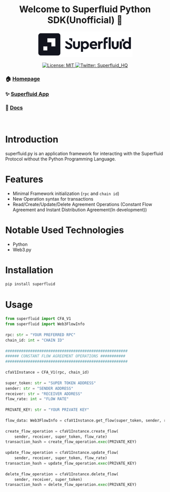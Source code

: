 <h1 align="center">Welcome to Superfluid Python SDK(Unofficial) 👋
</h1>
<div align="center">
<img  width="300" padding="0 0 10px" alt="Superfluid logo" src="https://github.com/superfluid-finance/protocol-monorepo/raw/dev/sf-logo.png" />
<p>
  <a href="#" target="_blank">
    <img alt="License: MIT" src="https://img.shields.io/badge/License-MIT-yellow.svg" />
  </a>
  <a href="https://twitter.com/Superfluid_HQ/" target="blank">
    <img alt="Twitter: Superfluid_HQ" src="https://img.shields.io/twitter/follow/Superfluid_HQ.svg?style=social" />
  </a>
</p>
</div>

### 🏠 [Homepage](https://superfluid.finance)

### ✨ [Superfluid App](https://app.superfluid.finance/)

### 📖 [Docs](https://docs.superfluid.finance)

</br>

# Introduction

superfluid.py is an application framework for interacting with the Superfluid Protocol without the Python Programming Language.

# Features

* Minimal Framework initialization (`rpc` and `chain id`)
* New Operation syntax for transactions
* Read/Create/Update/Delete Agreement Operations (Constant Flow Agreement and Instant Distribution Agreement(In development))

# Notable Used Technologies

* Python
* Web3.py

# Installation

```bash
pip install superfluid
```

# Usage

```python
from superfluid import CFA_V1
from superfluid import Web3FlowInfo

rpc: str = "YOUR PREFERRED RPC"
chain_id: int = "CHAIN ID"

######################################################
###### CONSTANT FLOW AGREEMENT OPERATIONS ###########
######################################################

cfaV1Instance = CFA_V1(rpc, chain_id)

super_token: str = "SUPER TOKEN ADDRESS"
sender: str = "SENDER ADDRESS"
receiver: str = "RECEIVER ADDRESS"
flow_rate: int = "FLOW RATE"

PRIVATE_KEY: str = "YOUR PRIVATE KEY"

flow_data: Web3FlowInfo = cfaV1Instance.get_flow(super_token, sender, receiver)

create_flow_operation = cfaV1Instance.create_flow(
    sender, receiver, super_token, flow_rate)
transaction_hash = create_flow_operation.exec(PRIVATE_KEY)

update_flow_operation = cfaV1Instance.update_flow(
    sender, receiver, super_token, flow_rate)
transaction_hash = update_flow_operation.exec(PRIVATE_KEY)

delete_flow_operation = cfaV1Instance.delete_flow(
    sender, receiver, super_token)
transaction_hash = delete_flow_operation.exec(PRIVATE_KEY)
```
